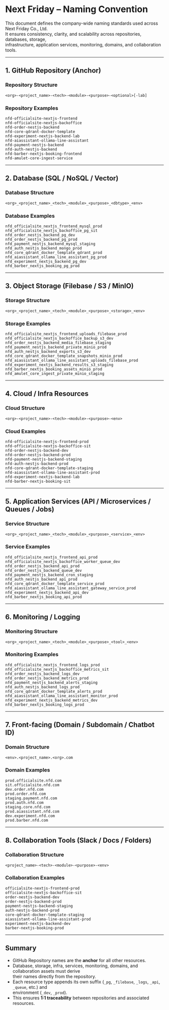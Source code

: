 # Next Friday – Naming Convention

This document defines the company-wide naming standards used across Next Friday Co., Ltd.  
It ensures consistency, clarity, and scalability across repositories, databases, storage,  
infrastructure, application services, monitoring, domains, and collaboration tools.

---

## 1. GitHub Repository (Anchor)

### Repository Structure

```text
<org>-<project_name>-<tech>-<module>-<purpose>-<optional>[-lab]
```

### Repository Examples

```text
nfd-officialsite-nextjs-frontend
nfd-officialsite-nextjs-backoffice
nfd-order-nestjs-backend
nfd-core-qdrant-docker-template
nfd-experiment-nextjs-backend-lab
nfd-aiassistant-ollama-line-assistant
nfd-payment-nestjs-backend
nfd-auth-nestjs-backend
nfd-barber-nextjs-booking-frontend
nfd-amulet-core-ingest-service
```

---

## 2. Database (SQL / NoSQL / Vector)

### Database Structure

```text
<org>_<project_name>_<tech>_<module>_<purpose>_<dbtype>_<env>
```

### Database Examples

```text
nfd_officialsite_nextjs_frontend_mysql_prod
nfd_officialsite_nextjs_backoffice_pg_sit
nfd_order_nestjs_backend_pg_dev
nfd_order_nestjs_backend_pg_prod
nfd_payment_nestjs_backend_mysql_staging
nfd_auth_nestjs_backend_mongo_prod
nfd_core_qdrant_docker_template_qdrant_prod
nfd_aiassistant_ollama_line_assistant_pg_prod
nfd_experiment_nextjs_backend_pg_dev
nfd_barber_nextjs_booking_pg_prod
```

---

## 3. Object Storage (Filebase / S3 / MinIO)

### Storage Structure

```text
<org>_<project_name>_<tech>_<module>_<purpose>_<storage>_<env>
```

### Storage Examples

```text
nfd_officialsite_nextjs_frontend_uploads_filebase_prod
nfd_officialsite_nextjs_backoffice_backup_s3_dev
nfd_order_nestjs_backend_media_filebase_staging
nfd_payment_nestjs_backend_private_minio_prod
nfd_auth_nestjs_backend_exports_s3_dev
nfd_core_qdrant_docker_template_snapshots_minio_prod
nfd_aiassistant_ollama_line_assistant_uploads_filebase_prod
nfd_experiment_nextjs_backend_results_s3_staging
nfd_barber_nextjs_booking_assets_minio_prod
nfd_amulet_core_ingest_private_minio_staging
```

---

## 4. Cloud / Infra Resources

### Cloud Structure

```text
<org>-<project_name>-<tech>-<module>-<purpose>-<env>
```

### Cloud Examples

```text
nfd-officialsite-nextjs-frontend-prod
nfd-officialsite-nextjs-backoffice-sit
nfd-order-nestjs-backend-dev
nfd-order-nestjs-backend-prod
nfd-payment-nestjs-backend-staging
nfd-auth-nestjs-backend-prod
nfd-core-qdrant-docker-template-staging
nfd-aiassistant-ollama-line-assistant-prod
nfd-experiment-nextjs-backend-lab
nfd-barber-nextjs-booking-sit
```

---

## 5. Application Services (API / Microservices / Queues / Jobs)

### Service Structure

```text
<org>_<project_name>_<tech>_<module>_<purpose>_<service>_<env>
```

### Service Examples

```text
nfd_officialsite_nextjs_frontend_api_prod
nfd_officialsite_nextjs_backoffice_worker_queue_dev
nfd_order_nestjs_backend_api_prod
nfd_order_nestjs_backend_queue_dev
nfd_payment_nestjs_backend_cron_staging
nfd_auth_nestjs_backend_api_prod
nfd_core_qdrant_docker_template_service_prod
nfd_aiassistant_ollama_line_assistant_gateway_service_prod
nfd_experiment_nextjs_backend_api_dev
nfd_barber_nextjs_booking_api_prod
```

---

## 6. Monitoring / Logging

### Monitoring Structure

```text
<org>_<project_name>_<tech>_<module>_<purpose>_<tool>_<env>
```

### Monitoring Examples

```text
nfd_officialsite_nextjs_frontend_logs_prod
nfd_officialsite_nextjs_backoffice_metrics_sit
nfd_order_nestjs_backend_logs_dev
nfd_order_nestjs_backend_metrics_prod
nfd_payment_nestjs_backend_alerts_staging
nfd_auth_nestjs_backend_logs_prod
nfd_core_qdrant_docker_template_alerts_prod
nfd_aiassistant_ollama_line_assistant_monitor_prod
nfd_experiment_nextjs_backend_metrics_dev
nfd_barber_nextjs_booking_logs_prod
```

---

## 7. Front-facing (Domain / Subdomain / Chatbot ID)

### Domain Structure

```text
<env>.<project_name>.<org>.com
```

### Domain Examples

```text
prod.officialsite.nfd.com
sit.officialsite.nfd.com
dev.order.nfd.com
prod.order.nfd.com
staging.payment.nfd.com
prod.auth.nfd.com
staging.core.nfd.com
prod.aiassistant.nfd.com
dev.experiment.nfd.com
prod.barber.nfd.com
```

---

## 8. Collaboration Tools (Slack / Docs / Folders)

### Collaboration Structure

```text
<project_name>-<tech>-<module>-<purpose>-<env>
```

### Collaboration Examples

```text
officialsite-nextjs-frontend-prod
officialsite-nextjs-backoffice-sit
order-nestjs-backend-dev
order-nestjs-backend-prod
payment-nestjs-backend-staging
auth-nestjs-backend-prod
core-qdrant-docker-template-staging
aiassistant-ollama-line-assistant-prod
experiment-nextjs-backend-dev
barber-nextjs-booking-prod
```

---

## Summary

- GitHub Repository names are the **anchor** for all other resources.
- Database, storage, infra, services, monitoring, domains, and collaboration assets must derive  
  their names directly from the repository.
- Each resource type appends its own suffix (`_pg`, `_filebase`, `_logs`, `_api`, `_queue`, etc.) and  
  environment (`_dev`, `_prod`).
- This ensures **1:1 traceability** between repositories and associated resources.
